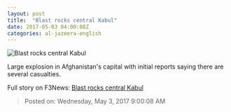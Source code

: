 ```yaml
---
layout: post
title:  "Blast rocks central Kabul"
date: 2017-05-03 04:00:08Z
categories: al-jazeera-english
---
```


![Blast rocks central Kabul](http://www.aljazeera.com/mritems/Images/2015/11/19/dafe960a95f143e0887a3d704bd7b675_18.jpg)

Large explosion in Afghanistan's capital with initial reports saying there are several casualties.


Full story on F3News: [Blast rocks central Kabul](http://www.f3nws.com/n/ydeEcD)

> Posted on: Wednesday, May 3, 2017 9:00:08 AM
